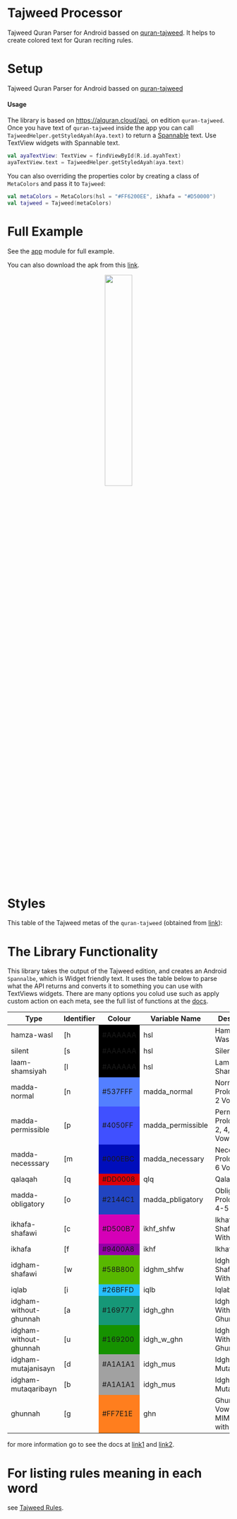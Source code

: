 # Tajweed Processor
Tajweed Quran Parser for Android bassed on [quran-tajweed](http://api.alquran.cloud/v1/quran/quran-tajweed). 
It helps to create colored text for Quran reciting rules.

# Setup
Tajweed Quran Parser for Android bassed on [quran-tajweed](http://api.alquran.cloud/v1/quran/quran-tajweed)

#### Usage

The library is based on https://alquran.cloud/api, on edition `quran-tajweed`.
Once you have text of `quran-tajweed` inside the app you can call `TajweedHelper.getStyledAyah(Aya.text)` to return a [Spannable](https://developer.android.com/reference/android/text/Spannable) text. Use TextView widgets with Spannable text.

```kotlin
val ayaTextView: TextView = findViewById(R.id.ayahText)
ayaTextView.text = TajweedHelper.getStyledAyah(aya.text)
```

You can also overriding the properties color by creating a class of `MetaColors` and pass it to `Tajweed`:
```Kotlin
val metaColors = MetaColors(hsl = "#FF6200EE", ikhafa = "#D50000")
val tajweed = Tajweed(metaColors)
```


# Full Example
See the [app](https://github.com/vipafattal/QuranX/tree/master/sample/src/main/java/com/abedfattal/quranx/sample/tajweedparser) module for full example.

You can also download the apk from this [link](https://drive.google.com/file/d/10EbERrszIuVqBfxIQkm5whGXcHjibpG5/view?usp=sharing).

<p align="center">
<img src="https://github.com/vipafattal/TajweedParser/blob/master/test.png" width=35% >
</p>

# Styles
This table of the Tajweed metas of the `quran-tajweed` (obtained from [link](https://github.com/vipafattal/alquran-tools/blob/master/docs/tajweed.md)):

# The  Library Functionality 
This library takes the output of the Tajweed edition, and creates an Android `Spannalbe`, which is Widget friendly text.
It uses the table below to parse what the API returns and converts it to something you can use with TextViews widgets.
There are many options you colud use such as apply custom action on each meta, see the full list of functions at the [docs](https://vipafattal.github.io/QuranX/tajweedparser/com.abedfattal.quranx.tajweedparser/-tajweed/index.html).

<table>
    <thead>
        <tr>
            <th>Type</th>
            <th>Identifier</th>
            <th>Colour</th>
            <th>Variable Name</th>
            <th>Description</th>
        </tr>
    </thead>
    <tbody>
                    <tr>
                <td class="ham_wasl">hamza-wasl</td>
                <td>[h</td>
                <td style="background-color: #000000">#AAAAAA</td>
                <td>hsl</td>
                <td>Hamzat ul Wasl</td>
            </tr>
                    <tr>
                <td class="slnt">silent</td>
                <td>[s</td>
                <td style="background-color: #000000">#AAAAAA</td>
                <td>hsl</td>
                <td>Silent</td>
            </tr>
                    <tr>
                <td class="slnt">laam-shamsiyah</td>
                <td>[l</td>
                <td style="background-color: #000000">#AAAAAA</td>
                <td>hsl</td>
                <td>Lam Shamsiyyah</td>
            </tr>
                    <tr>
                <td class="madda_normal">madda-normal</td>
                <td>[n</td>
                <td style="background-color: #537FFF">#537FFF</td>
                <td>madda_normal</td>
                <td>Normal Prolongation: 2 Vowels</td>
            </tr>
                    <tr>
                <td class="madda_permissible">madda-permissible</td>
                <td>[p</td>
                <td style="background-color: #4050FF">#4050FF</td>
                <td>madda_permissible</td>
                <td>Permissible Prolongation: 2, 4, 6 Vowels</td>
            </tr>
         </tr>
                    <tr>
                <td class="madda_necesssary">madda-necesssary</td>
                <td>[m</td>
                <td style="background-color: #000EBC">#000EBC</td>
                <td>madda_necessary</td>
                <td>Necessary Prolongation: 6 Vowels</td>
            </tr>
                    <tr>
                <td class="qlq">qalaqah</td>
                <td>[q</td>
                <td style="background-color: #DD0008">#DD0008</td>
                <td>qlq</td>
                <td>Qalaqah</td>
            </tr>
                    <tr>
                <td class="madda_pbligatory">madda-obligatory</td>
                <td>[o</td>
                <td style="background-color: #2144C1">#2144C1</td>
                <td>madda_pbligatory</td>
                <td>Obligatory Prolongation: 4-5 Vowels</td>
            </tr>
                    <tr>
                <td class="ikhf_shfw">ikhafa-shafawi</td>
                <td>[c</td>
                <td style="background-color: #D500B7">#D500B7</td>
                <td>ikhf_shfw</td>
                <td>Ikhafa' Shafawi - With Meem</td>
            </tr>
                    <tr>
                <td class="ikhf">ikhafa</td>
                <td>[f</td>
                <td style="background-color: #9400A8">#9400A8</td>
                <td>ikhf</td>
                <td>Ikhafa'</td>
            </tr>
                    <tr>
                <td class="idghm_shfw">idgham-shafawi</td>
                <td>[w</td>
                <td style="background-color: #58B800">#58B800</td>
                <td>idghm_shfw</td>
                <td>Idgham Shafawi - With Meem</td>
            </tr>
                    <tr>
                <td class="iqlb">iqlab</td>
                <td>[i</td>
                <td style="background-color: #26BFFD">#26BFFD</td>
                <td>iqlb</td>
                <td>Iqlab</td>
            </tr>
                    <tr>
                <td class="idgh_ghn">idgham-without-ghunnah</td>
                <td>[a</td>
                <td style="background-color: #169777">#169777</td>
                <td>idgh_ghn</td>
                <td>Idgham - With Ghunnah</td>
            </tr>
                    <tr>
                <td class="idgh_w_ghn">idgham-without-ghunnah</td>
                <td>[u</td>
                <td style="background-color: #169200">#169200</td>
                <td>idgh_w_ghn</td>
                <td>Idgham - Without Ghunnah</td>
            </tr>
                    <tr>
                <td class="idgh_mus">idgham-mutajanisayn</td>
                <td>[d</td>
                <td style="background-color: #A1A1A1">#A1A1A1</td>
                <td>idgh_mus</td>
                <td>Idgham - Mutajanisayn</td>
            </tr>
                    <tr>
                <td class="idgh_mus">idgham-mutaqaribayn</td>
                <td>[b</td>
                <td style="background-color: #A1A1A1">#A1A1A1</td>
                <td>idgh_mus</td>
                <td>Idgham - Mutaqaribayn</td>
            </tr>
                    <tr>
                <td class="ghn">ghunnah</td>
                <td>[g</td>
                <td style="background-color: #FF7E1E">#FF7E1E</td>
                <td>ghn</td>
                <td>Ghunnah: 2 Vowels MIMM/NOON with SHADEH</td>
            </tr>
            </tbody>
</table>

for more information go to see the docs at [link1](https://github.com/islamic-network/alquran-tools/blob/master/docs/tajweed.md) and [link2](https://alquran.cloud/tajweed-guide).

# For listing rules meaning in each word
see [Tajweed Rules](https://github.com/vipafattal/QuranX/tree/master/tajweedrules).
